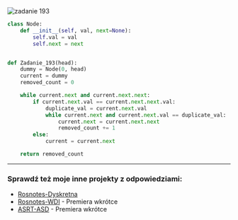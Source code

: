 <picture>
  <source srcset="../../srt/zbior_zadan/193.png" media="(prefers-color-scheme: light)">
  <source srcset="../../srt/zbior_zadan/black_193.png" media="(prefers-color-scheme: dark)">
  <img src="../../srt/zbior_zadan/black_193.png" alt="zadanie 193">
</picture>

```python
class Node:
    def __init__(self, val, next=None):
        self.val = val
        self.next = next


def Zadanie_193(head):
    dummy = Node(0, head)
    current = dummy
    removed_count = 0

    while current.next and current.next.next:
        if current.next.val == current.next.next.val:
            duplicate_val = current.next.val
            while current.next and current.next.val == duplicate_val:
                current.next = current.next.next
                removed_count += 1
        else:
            current = current.next

    return removed_count
```

---
### Sprawdź też moje inne projekty z odpowiedziami:
- [Rosnotes-Dyskretna](https://github.com/kamilGie/Rosnotes-Dyskretna)
- [Rosnotes-WDI](https://github.com/kamilGie/Rosnotes-WDI) - Premiera wkrótce
- [ASRT-ASD](https://github.com/kamilGie/Rosnotes-Dyskretna) - Premiera wkrótce
